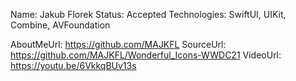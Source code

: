 Name: Jakub Florek
Status: Accepted
Technologies: SwiftUI, UIKit, Combine, AVFoundation

AboutMeUrl: https://github.com/MAJKFL
SourceUrl: https://github.com/MAJKFL/Wonderful_Icons-WWDC21
VideoUrl: https://youtu.be/6VkkqBUv13s

<!---
EXAMPLE
Name: John Appleseed
Status: Submitted <or> Winner <or> Distinguished <or> Rejected
Technologies: SwiftUI, RealityKit, CoreGraphic

AboutMeUrl: https://linkedin.com/in/johnappleseed
SourceUrl: https://github.com/johnappleseed/wwdc2025
VideoUrl: https://youtu.be/ABCDE123456
-->
